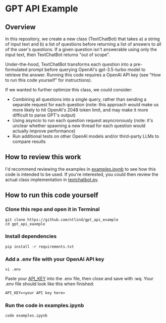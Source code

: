 # GPT API Example
## Overview
In this repository, we create a new class (TextChatBot) that takes a) a string of input text and b) a list of questions before returning a list of answers to all of the user's questions. If a given question isn't answerable using only the input text, then TextChatBot returns "out of scope".

Under-the-hood, TextChatBot transforms each question into a pre-formulated prompt before querying OpenAI's gpt-3.5-turbo model to retrieve the answer. Running this code requires a OpenAI API key (see "How to run this code yourself" for instructions).

If we wanted to further optimize this class, we could consider:
- Combining all questions into a single query, rather than sending a separate request for each question (note: this approach would make us more likely to hit OpenAI's 2048 token limit, and may make it more difficult to parse GPT's output)
- Using asyncio to run each question request asyncronously (note: it's unclear whether spawning a new thread for each question would actually improve performance)
- Run additional tests on other OpenAI models and/or third-party LLMs to compare results 

## How to review this work

I'd recommend reviewing the examples in [examples.ipynb](https://github.com/ntlind/gpt_api_example/blob/main/examples.ipynb) to see how this code is intended to be used. If you're interested, you could then review the actual class implementation in [textchatbot.py](https://github.com/ntlind/gpt_api_example/blob/main/textchatbot/textchatbot.py).

## How to run this code yourself

### Clone this repo and open it in Terminal

```
git clone https://github.com/ntlind/gpt_api_example
cd gpt_api_eaxmple
```

### Install dependencies
```
pip install -r requirements.txt
```

### Add a .env file with your OpenAI API key
```
vi .env
```

Paste your [API_KEY](https://platform.openai.com/account/api-keys) into the .env file, then close and save with :wq. Your .env file should look like this when finished:

```
API_KEY=<your API key here>
```

### Run the code in examples.ipynb
```
code examples.ipynb
```
